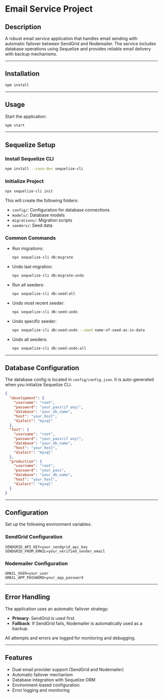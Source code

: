 # Email Service Project

## Description
A robust email service application that handles email sending with automatic failover between SendGrid and Nodemailer. The service includes database operations using Sequelize and provides reliable email delivery with backup mechanisms.

---

## Installation

```bash
npm install
```

---

## Usage

Start the application:

```bash
npm start
```

---

## Sequelize Setup

### Install Sequelize CLI

```bash
npm install --save-dev sequelize-cli
```

### Initialize Project

```bash
npx sequelize-cli init
```

This will create the following folders:
- `config/`: Configuration for database connections
- `models/`: Database models
- `migrations/`: Migration scripts
- `seeders/`: Seed data

### Common Commands

- Run migrations:
  ```bash
  npx sequelize-cli db:migrate
  ```

- Undo last migration:
  ```bash
  npx sequelize-cli db:migrate:undo
  ```

- Run all seeders:
  ```bash
  npx sequelize-cli db:seed:all
  ```

- Undo most recent seeder:
  ```bash
  npx sequelize-cli db:seed:undo
  ```

- Undo specific seeder:
  ```bash
  npx sequelize-cli db:seed:undo --seed name-of-seed-as-in-data
  ```

- Undo all seeders:
  ```bash
  npx sequelize-cli db:seed:undo:all
  ```

---

## Database Configuration

The database config is located in `config/config.json`. It is auto-generated when you initialize Sequelize CLI.

```json
{
  "development": {
    "username": "root",
    "password": "your_pass(if any)",
    "database": "your_db_name",
    "host": "your_host",
    "dialect": "mysql"
  },
  "test": {
    "username": "root",
    "password": "your_pass(if any)",
    "database": "your_db_name",
    "host": "your_host",
    "dialect": "mysql"
  },
  "production": {
    "username": "root",
    "password": "your_pass",
    "database": "your_db_name",
    "host": "your_host",
    "dialect": "mysql"
  }
}
```

---

## Configuration

Set up the following environment variables:

### SendGrid Configuration

```
SENDGRID_API_KEY=your_sendgrid_api_key  
SENDGRID_FROM_EMAIL=your_verified_sender_email
```

### Nodemailer Configuration

```
GMAIL_USER=your_user  
GMAIL_APP_PASSWORD=your_app_password
```

---

## Error Handling

The application uses an automatic failover strategy:

- **Primary**: SendGrid is used first.
- **Fallback**: If SendGrid fails, Nodemailer is automatically used as a backup.

All attempts and errors are logged for monitoring and debugging.

---

## Features

- Dual email provider support (SendGrid and Nodemailer)
- Automatic failover mechanism
- Database integration with Sequelize ORM
- Environment-based configuration
- Error logging and monitoring
